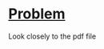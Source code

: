 # [Problem](https://www.mysterytwisterc3.org/en/challenges/level-1/a-hidden-word)

Look closely to the pdf file
